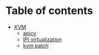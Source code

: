# Table of contents

<!--* [Introduction](README.md)
* [linux kernel time subsystem](time/README.md)
  * [introduction](./time/introduction.md)
  * [clock source](./time/clock_source.md)
  * [clock event](./time/clock_source.md)
  * [timer](./time/clock_source.md)
-->

* [KVM](./kvm/README.md)
  * [apicv](./kvm/vapic.md)
  * [IPI virtualization](./kvm/ipiv.md)
  * [kvm patch](./kvm/patch.md)
